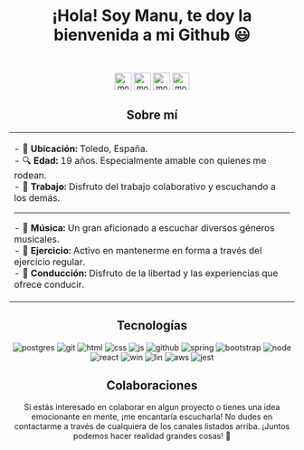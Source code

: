 <div align="center">
  <h1>¡Hola! Soy Manu, te doy la bienvenida a mi Github 😃</h1>
  <br>
  <p align="center">
    <a href="/" target="_blank"><img src="https://img.shields.io/badge/linkedin-%231DA1F2.svg?style=for-the-badge&logo=linkedin&logoColor=white" alt="mortizp" height="30"/></a>
    <a href="/" target="_blank"><img src="https://img.shields.io/badge/gmail-EA4335.svg?style=for-the-badge&logo=gmail&logoColor=white" alt="mortizp" height="30"/></a>
    <a href="/" target="_blank"><img src="https://img.shields.io/badge/instagram-%23E4405F.svg?style=for-the-badge&logo=Instagram&logoColor=white" alt="mortizp" height="30"/></a>
    <a href="/" target="_blank"><img src="https://img.shields.io/badge/twitter-1DA1F2.svg?style=for-the-badge&logo=twitter&logoColor=white" alt="mortizp" height="30"/></a>
  </p>
  <h2>Sobre mí</h2>
  <table>
    <tr>
      <td valign="top">
        <p>
          - 📍 <strong>Ubicación:</strong> Toledo, España.<br>
          - 🔍 <strong>Edad:</strong> 19 años. Especialmente amable con quienes me rodean.<br>
          - 🤝 <strong>Trabajo:</strong> Disfruto del trabajo colaborativo y escuchando a los demás.<br>
        </p>
        <hr>
        <p>
          - 🎵 <strong>Música:</strong> Un gran aficionado a escuchar diversos géneros musicales.<br>
          - 💪 <strong>Ejercicio:</strong> Activo en mantenerme en forma a través del ejercicio regular.<br>
          - 🚗 <strong>Conducción:</strong> Disfruto de la libertad y las experiencias que ofrece conducir.<br>
        </p>
      </td>
    </tr>
  </table>
  <h2>Tecnologías</h2>
    <p>
      <img src="https://img.shields.io/badge/PostgreSQL-316192?style=for-the-badge&logo=postgresql&logoColor=white" alt="postgres"/>
      <img src="https://img.shields.io/badge/Git-F05032?style=for-the-badge&logo=git&logoColor=white" alt="git"/>
      <img src="https://img.shields.io/badge/HTML5-E34F26?style=for-the-badge&logo=html5&logoColor=white" alt="html"/>
      <img src="https://img.shields.io/badge/CSS-1572B6?&style=for-the-badge&logo=css3&logoColor=white" alt="css"/>
      <img src="https://img.shields.io/badge/JavaScript-F7DF1E?style=for-the-badge&logo=javascript&logoColor=white" alt="js"/>
      <img src="https://img.shields.io/badge/GitHub-000000?style=for-the-badge&logo=github&logoColor=white" alt="github"/>
      <img src="https://img.shields.io/badge/Spring-6DB33F?style=for-the-badge&logo=spring&logoColor=white" alt="spring"/>
      <img src="https://img.shields.io/badge/Bootstrap-7952B3?style=for-the-badge&logo=bootstrap&logoColor=white" alt="bootstrap"/>
      <img src="https://img.shields.io/badge/Node.js-339933?style=for-the-badge&logo=nodedotjs&logoColor=white" alt="node"/>
      <img src="https://img.shields.io/badge/React-61DAFB?style=for-the-badge&logo=react&logoColor=black" alt="react"/>
      <img src="https://img.shields.io/badge/Windows-0078D4?style=for-the-badge&logo=windows&logoColor=black" alt="win"/>
      <img src="https://img.shields.io/badge/Linux-FCC624?style=for-the-badge&logo=linux&logoColor=black" alt="lin"/>
      <img src="https://img.shields.io/badge/AWS-232F3E?style=for-the-badge&logo=amazonaws&logoColor=white" alt="aws"/>
      <img src="https://img.shields.io/badge/Jest-C21325?style=for-the-badge&logo=jest&logoColor=white" alt="jest"/>
    </p>
    
  <h2>Colaboraciones</h2>
  <p>Si estás interesado en colaborar en algun proyecto o tienes una idea emocionante en mente, ¡me encantaría escucharla! No dudes en contactarme a través de cualquiera de los canales listados arriba. ¡Juntos podemos hacer realidad grandes cosas! 🚀</p>
</div>
